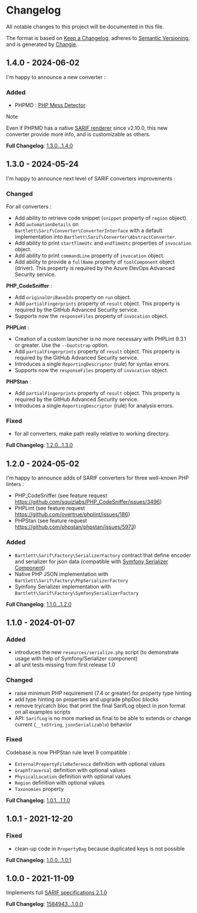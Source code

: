 <!-- markdownlint-disable MD013 MD024 -->
# Changelog

All notable changes to this project will be documented in this file.

The format is based on [Keep a Changelog](https://keepachangelog.com/en/1.0.0/),
adheres to [Semantic Versioning](https://semver.org/spec/v2.0.0.html),
and is generated by [Changie](https://github.com/miniscruff/changie).

## 1.4.0 - 2024-06-02

I'm happy to announce a new converter :

### Added

- PHPMD : [PHP Mess Detector](https://github.com/phpmd/phpmd)

> [!NOTE]
> Even if PHPMD has a native [SARIF renderer](https://github.com/phpmd/phpmd/issues/858) since v2.10.0,
> this new converter provide more info, and is customizable as others.

**Full Changelog**: [1.3.0...1.4.0](https://github.com/llaville/sarif-php-sdk/compare/1.3.0...1.4.0)

## 1.3.0 - 2024-05-24

I'm happy to announce next level of SARIF converters improvements :

### Changed

For all converters :

- Add ability to retrieve code snippet (`snippet` property of `region` object).
- Add `automationDetails` on `Bartlett\Sarif\Converter\ConverterInterface` with a default implementation
  into `Bartlett\Sarif\Converter\AbstractConverter`.
- Add ability to print `startTimeUtc` and `endTimeUtc` properties of `invocation` object.
- Add ability to print `commandLine` property of `invocation` object.
- Add ability to provide a `fullName` property of `toolComponent` object (driver). This property is required by the Azure DevOps Advanced Security service.

**PHP_CodeSniffer** :

- Add `originalUriBaseIds` property on `run` object.
- Add `partialFingerprints` property of `result` object. This property is required by the GitHub Advanced Security service.
- Supports now the `responseFiles` property of `invocation` object.

**PHPLint** :

- Creation of a custom launcher is no more necessary with PHPLint 9.3.1 or greater. Use the `--bootstrap` option.
- Add `partialFingerprints` property of `result` object. This property is required by the GitHub Advanced Security service.
- Introduces a single `ReportingDescriptor` (rule) for syntax errors.
- Supports now the `responseFiles` property of `invocation` object.

**PHPStan** :

- Add `partialFingerprints` property of `result` object. This property is required by the GitHub Advanced Security service.
- Introduces a single `ReportingDescriptor` (rule) for analysis errors.

### Fixed

- for all converters, make path really relative to working directory.

**Full Changelog**: [1.2.0...1.3.0](https://github.com/llaville/sarif-php-sdk/compare/1.2.0...1.3.0)

## 1.2.0 - 2024-05-02

I'm happy to announce adds of SARIF converters for three well-known PHP linters :

- PHP_CodeSniffer (see feature request <https://github.com/squizlabs/PHP_CodeSniffer/issues/3496>)
- PHPLint (see feature request <https://github.com/overtrue/phplint/issues/186>)
- PHPStan (see feature request <https://github.com/phpstan/phpstan/issues/5973>)

### Added

- `Bartlett\Sarif\Factory\SerializerFactory` contract that define encoder and serializer
for json data (compatible with [Symfony Serializer Component](https://symfony.com/serializer))
- Native PHP JSON implementation with `Bartlett\Sarif\Factory\PhpSerializerFactory`
- Symfony Serializer implementation with `Bartlett\Sarif\Factory\SymfonySerializerFactory`

**Full Changelog**: [1.1.0...1.2.0](https://github.com/llaville/sarif-php-sdk/compare/1.1.0...1.2.0)

## 1.1.0 - 2024-01-07

### Added

- introduces the new `resources/serialize.php` script (to demonstrate usage with help of Symfony/Serializer component)
- all unit tests missing from first release 1.0

### Changed

- raise minimum PHP requirement (7.4 or greater) for property type hinting
- add type hinting on properties and upgrade phpDoc blocks
- remove try/catch bloc that print the final SarifLog object in json format on all examples scripts
- API: `SarifLog` is no more marked as final to be able to extends or change current (`__toString`, `jsonSerializable`) behavior

### Fixed

Codebase is now PHPStan rule level 9 compatible :

- `ExternalPropertyFileReference` definition with optional values
- `GraphTraversal` definition with optional values
- `PhysicalLocation` definition with optional values
- `Region` definition with optional values
- `Taxonomies` property

**Full Changelog**: [1.0.1...1.1.0](https://github.com/llaville/sarif-php-sdk/compare/1.0.1...1.1.0)

## 1.0.1 - 2021-12-20

### Fixed

- clean-up code in `PropertyBag` because duplicated keys is not possible

**Full Changelog**: [1.0.0...1.0.1](https://github.com/llaville/sarif-php-sdk/compare/1.0.0...1.0.1)

## 1.0.0 - 2021-11-09

Implements full [SARIF specifications 2.1.0](https://docs.oasis-open.org/sarif/sarif/v2.1.0/sarif-v2.1.0.html)

**Full Changelog**: [1584943...1.0.0](https://github.com/llaville/sarif-php-sdk/compare/1584943...1.0.0)
